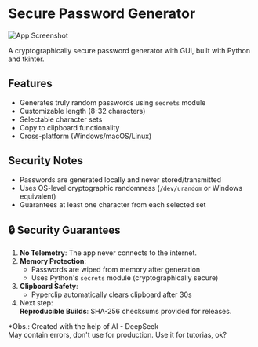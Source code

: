 # Secure Password Generator

![App Screenshot](/appguipy.png) 

A cryptographically secure password generator with GUI, built with Python and tkinter.

## Features
- Generates truly random passwords using `secrets` module
- Customizable length (8-32 characters)
- Selectable character sets
- Copy to clipboard functionality
- Cross-platform (Windows/macOS/Linux)

## Security Notes
- Passwords are generated locally and never stored/transmitted
- Uses OS-level cryptographic randomness (`/dev/urandom` or Windows equivalent)
- Guarantees at least one character from each selected set

## 🔒 Security Guarantees

1. **No Telemetry**: The app never connects to the internet.
2. **Memory Protection**: 
   - Passwords are wiped from memory after generation
   - Uses Python's `secrets` module (cryptographically secure)
3. **Clipboard Safety**: 
   - Pyperclip automatically clears clipboard after 30s  
4. Next step:  
 **Reproducible Builds**: SHA-256 checksums provided for releases.

 *Obs.: Created with the help of AI - DeepSeek  
        May contain errors, don't use for production. Use it for tutorias, ok?
